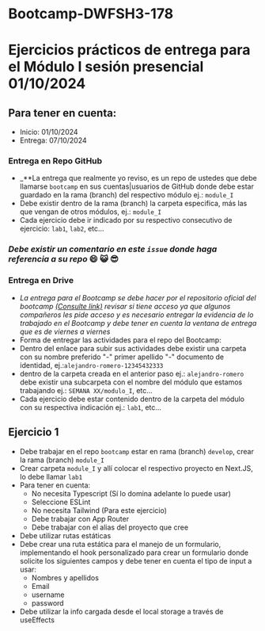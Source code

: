 # Bootcamp-DWFSH3-178

# Ejercicios prácticos de entrega para el Módulo I sesión presencial 01/10/2024

## Para tener en cuenta:

* Inicio: 01/10/2024
* Entrega: 07/10/2024

### Entrega en Repo GitHub

* _**La entrega que realmente yo reviso, es un repo de ustedes que debe llamarse `bootcamp` en sus cuentas|usuarios de GitHub donde debe estar guardado en la rama (branch) del respectivo módulo ej.: `module_I`
* Debe existir dentro de la rama (branch) la carpeta especifica, más las que vengan de otros módulos, ej.: `module_I`
* Cada ejercicio debe ir indicado por su respectivo consecutivo de ejercicio: `lab1`, `lab2`, etc...

### ***Debe existir un comentario en este `issue` donde haga referencia a su repo* 😄 😺 😎**

### Entrega en Drive

* *La entrega para el Bootcamp se debe hacer por el repositorio oficial del bootcamp [(Consulte link)](https://drive.google.com/drive/folders/10FGhIKcWS71teFl5IOCBvZpGSYNSSq4O) revisar si tiene acceso ya que algunos compañeros les pide acceso y es necesario entregar la evidencia de lo trabajado en el Bootcamp y debe tener en cuenta la ventana de entrega que es de viernes a viernes*
* Forma de entregar las actividades para el repo del Bootcamp:
* Dentro del enlace para subir sus actividades debe existir una carpeta con su nombre preferido "-" primer apellido "-" documento de identidad, ej.:`alejandro-romero-12345432333`
* dentro de la carpeta creada en el anterior paso ej.: `alejandro-romero` debe existir una subcarpeta con el nombre del módulo que estamos trabajando ej.: `SEMANA XX/modulo_I`, etc...
* Cada ejercicio debe estar contenido dentro de la carpeta del módulo con su respectiva indicación ej.: `lab1`, etc...

## Ejercicio 1

* Debe trabajar en el repo `bootcamp` estar en rama (branch) `develop`, crear la rama (branch) `module_I`
* Crear carpeta `module_I` y allí colocar el respectivo proyecto en Next.JS, lo debe llamar `lab1`
* Para tener en cuenta:
  * No necesita Typescript (Sí lo domina adelante lo puede usar)
  * Seleccione ESLint
  * No necesita Tailwind (Para este ejercicio)
  * Debe trabajar con App Router
  * Debe trabajar con el alias del proyecto que cree
* Debe utilizar rutas estáticas
* Debe crear una ruta estática para el manejo de un formulario, implementando el hook personalizado para crear un formulario donde solicite los siguientes campos y debe tener en cuenta el tipo de input a usar:
  * Nombres y apellidos
  * Email
  * username
  * password
* Debe utilizar la info cargada desde el local storage a través de useEffects
